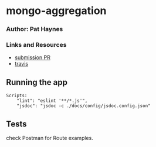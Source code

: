 # mongo-aggregation

### Author: Pat Haynes

### Links and Resources
* [submission PR](https://github.com/patHaynes-401-advanced-javascript/mongo-aggregation/pull/1)
* [travis](https://github.com/patHaynes-401-advanced-javascript/mongo-aggregation/pull/1/checks?check_run_id=252344356)


## Running the app
    Scripts:
        "lint": "eslint '**/*.js'",
        "jsdoc": "jsdoc -c ./docs/config/jsdoc.config.json"

## Tests
check Postman for Route examples. 
